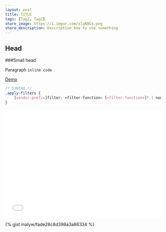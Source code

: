 ```yaml
---
layout: post
title: TITLE
tags: [Tag1, Tag2]
share_image: https://i.imgur.com/xlqN8Gs.png
share_description: Description how to use something
---
```


<h2 class="head-link-id">Head</h2>

###Small head

Paragraph `inline code`

<a href="//malyw.github.io/css-filters/"
   target="_blank"
   class="btn-pulse">
    <span class="wrapper">
        <span class="inner"></span>
    </span>
    <span class="text">Demo</span>
</a>

<div class="more"></div>

```css
/* SYNTAX */
.apply-filters {
    [vendor-prefix]filter: <filter-function> [<filter-function>]* | none
}
```

<iframe
        src="//malyw.github.io/css-filters/?src=//gospodarets.com&filters=%7B%22brightness%22:0.9,%22hue-rotate%22:180,%22invert%22:1%7D&hideContentExcept=.iframe-wrapper&overflowHeight=350"
        frameborder="0"
        allowtransparency="true" allowfullscreen="true"
        style="width: 100%; overflow: hidden;"
        scrolling="no"
        height="350"
        >
</iframe>

{% gist malyw/fade28c8d398a3a86334 %}

<span data-height="270" data-theme-id="178" data-slug-hash="MYKmNE" data-user="malyw" data-default-tab="result" class="codepen"></span>

<div class="caniuse" data-feature="css-filters"></div>

<a class="jsbin-embed" href="//jsbin.com/payaxo/latest/embed?output&height=400px"></a>